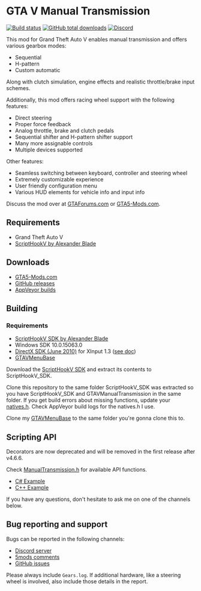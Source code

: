 [comment]: # (GitHub README.md)

GTA V Manual Transmission
=========================
[![Build status](https://ci.appveyor.com/api/projects/status/gy6yh17lp5l1k48d?svg=true)](https://ci.appveyor.com/project/E66666666/gtavmanualtransmission) [![GitHub total downloads](https://img.shields.io/github/downloads/E66666666/GTAVManualTransmission/total.svg?label=downloads&logo=GitHub)](https://github.com/E66666666/GTAVManualTransmission/releases) [![Discord](https://img.shields.io/discord/499483293679353861.svg?logo=discord)](https://discord.gg/gHee23U)

This mod for Grand Theft Auto V enables manual transmission and offers various gearbox modes:
  * Sequential 
  * H-pattern
  * Custom automatic
  
Along with clutch simulation, engine effects and realistic throttle/brake input schemes.

Additionally, this mod offers racing wheel support with the following features: 
  * Direct steering
  * Proper force feedback
  * Analog throttle, brake and clutch pedals
  * Sequential shifter and H-pattern shifter support
  * Many more assignable controls
  * Multiple devices supported
  
Other features:
  * Seamless switching between keyboard, controller and steering wheel
  * Extremely customizable experience
  * User friendly configuration menu
  * Various HUD elements for vehicle info and input info

Discuss the mod over at [GTAForums.com](http://gtaforums.com/topic/840830-manual-transmission/) or [GTA5-Mods.com](https://forums.gta5-mods.com/topic/1840/script-wip-manual-transmission-steering-wheel-support-4-0).


## Requirements
* Grand Theft Auto V
* [ScriptHookV by Alexander Blade](http://www.dev-c.com/gtav/scripthookv/)

## Downloads

* [GTA5-Mods.com](https://www.gta5-mods.com/scripts/manual-transmission-ikt)
* [GitHub releases](https://github.com/E66666666/GTAVManualTransmission/releases)
* [AppVeyor builds](https://ci.appveyor.com/project/E66666666/gtavmanualtransmission/build/artifacts)

## Building

### Requirements
* [ScriptHookV SDK by Alexander Blade](http://www.dev-c.com/gtav/scripthookv/)
* Windows SDK 10.0.15063.0
* [DirectX SDK (June 2010)](https://www.microsoft.com/en-us/download/details.aspx?id=6812) for XInput 1.3 ([see doc](doc/notes.md))
* [GTAVMenuBase](https://github.com/E66666666/GTAVMenuBase)

Download the [ScriptHookV SDK](http://www.dev-c.com/gtav/scripthookv/) and extract its contents to ScriptHookV_SDK.

Clone this repository to the same folder ScriptHookV_SDK was extracted so you have ScriptHookV_SDK and GTAVManualTransmission in the same folder. If you get build errors about missing functions, update your [natives.h](http://www.dev-c.com/nativedb/natives.h). Check AppVeyor build logs for the natives.h I use.

Clone my [GTAVMenuBase](https://github.com/E66666666/GTAVMenuBase) to the same folder you're gonna clone this to.

## Scripting API  

Decorators are now deprecated and will be removed in the first release after v4.6.6.

Check [ManualTransmission.h](https://github.com/E66666666/GTAVManualTransmission/blob/master/Gears/ManualTransmission.h) for available API functions.

* [C# Example](https://gist.github.com/E66666666/d11cdbd9800ad73efeff612374349347)
* [C++ Example](https://gist.github.com/E66666666/59390733b366cad4638901ae5fcfd046)

If you have any questions, don't hesitate to ask me on one of the channels below.

## Bug reporting and support

Bugs can be reported in the following channels:

* [Discord server](https://discord.gg/gHee23U)
* [5mods comments](https://www.gta5-mods.com/scripts/manual-transmission-ikt#comments_tab)
* [GitHub issues](https://github.com/E66666666/GTAVManualTransmission/issues/new)

Please always include `Gears.log`. If additional hardware, like a steering wheel is involved, also include those details in the report.
